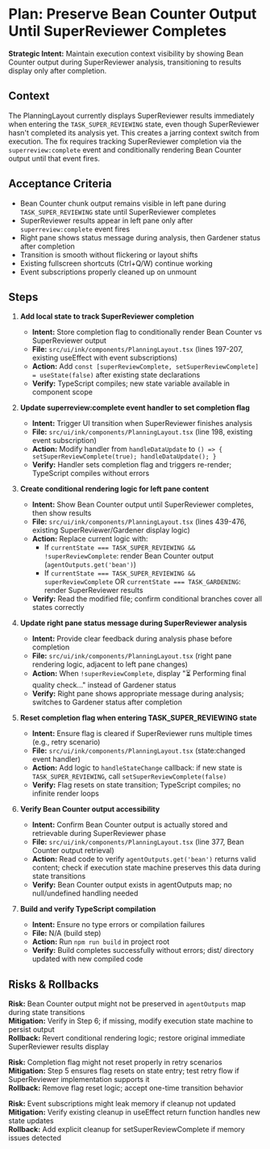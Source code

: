 # Plan: Preserve Bean Counter Output Until SuperReviewer Completes

**Strategic Intent:** Maintain execution context visibility by showing Bean Counter output during SuperReviewer analysis, transitioning to results display only after completion.

## Context

The PlanningLayout currently displays SuperReviewer results immediately when entering the `TASK_SUPER_REVIEWING` state, even though SuperReviewer hasn't completed its analysis yet. This creates a jarring context switch from execution. The fix requires tracking SuperReviewer completion via the `superreview:complete` event and conditionally rendering Bean Counter output until that event fires.

## Acceptance Criteria

- Bean Counter chunk output remains visible in left pane during `TASK_SUPER_REVIEWING` state until SuperReviewer completes
- SuperReviewer results appear in left pane only after `superreview:complete` event fires
- Right pane shows status message during analysis, then Gardener status after completion
- Transition is smooth without flickering or layout shifts
- Existing fullscreen shortcuts (Ctrl+Q/W) continue working
- Event subscriptions properly cleaned up on unmount

## Steps

1. **Add local state to track SuperReviewer completion**
   - **Intent:** Store completion flag to conditionally render Bean Counter vs SuperReviewer output
   - **File:** `src/ui/ink/components/PlanningLayout.tsx` (lines 197-207, existing useEffect with event subscriptions)
   - **Action:** Add `const [superReviewComplete, setSuperReviewComplete] = useState(false)` after existing state declarations
   - **Verify:** TypeScript compiles; new state variable available in component scope

2. **Update superreview:complete event handler to set completion flag**
   - **Intent:** Trigger UI transition when SuperReviewer finishes analysis
   - **File:** `src/ui/ink/components/PlanningLayout.tsx` (line 198, existing event subscription)
   - **Action:** Modify handler from `handleDataUpdate` to `() => { setSuperReviewComplete(true); handleDataUpdate(); }`
   - **Verify:** Handler sets completion flag and triggers re-render; TypeScript compiles without errors

3. **Create conditional rendering logic for left pane content**
   - **Intent:** Show Bean Counter output until SuperReviewer completes, then show results
   - **File:** `src/ui/ink/components/PlanningLayout.tsx` (lines 439-476, existing SuperReviewer/Gardener display logic)
   - **Action:** Replace current logic with:
     - If `currentState === TASK_SUPER_REVIEWING && !superReviewComplete`: render Bean Counter output (`agentOutputs.get('bean')`)
     - If `currentState === TASK_SUPER_REVIEWING && superReviewComplete` OR `currentState === TASK_GARDENING`: render SuperReviewer results
   - **Verify:** Read the modified file; confirm conditional branches cover all states correctly

4. **Update right pane status message during SuperReviewer analysis**
   - **Intent:** Provide clear feedback during analysis phase before completion
   - **File:** `src/ui/ink/components/PlanningLayout.tsx` (right pane rendering logic, adjacent to left pane changes)
   - **Action:** When `!superReviewComplete`, display "⏳ Performing final quality check..." instead of Gardener status
   - **Verify:** Right pane shows appropriate message during analysis; switches to Gardener status after completion

5. **Reset completion flag when entering TASK_SUPER_REVIEWING state**
   - **Intent:** Ensure flag is cleared if SuperReviewer runs multiple times (e.g., retry scenario)
   - **File:** `src/ui/ink/components/PlanningLayout.tsx` (state:changed event handler)
   - **Action:** Add logic to `handleStateChange` callback: if new state is `TASK_SUPER_REVIEWING`, call `setSuperReviewComplete(false)`
   - **Verify:** Flag resets on state transition; TypeScript compiles; no infinite render loops

6. **Verify Bean Counter output accessibility**
   - **Intent:** Confirm Bean Counter output is actually stored and retrievable during SuperReviewer phase
   - **File:** `src/ui/ink/components/PlanningLayout.tsx` (line 377, Bean Counter output retrieval)
   - **Action:** Read code to verify `agentOutputs.get('bean')` returns valid content; check if execution state machine preserves this data during state transitions
   - **Verify:** Bean Counter output exists in agentOutputs map; no null/undefined handling needed

7. **Build and verify TypeScript compilation**
   - **Intent:** Ensure no type errors or compilation failures
   - **File:** N/A (build step)
   - **Action:** Run `npm run build` in project root
   - **Verify:** Build completes successfully without errors; dist/ directory updated with new compiled code

## Risks & Rollbacks

**Risk:** Bean Counter output might not be preserved in `agentOutputs` map during state transitions  
**Mitigation:** Verify in Step 6; if missing, modify execution state machine to persist output  
**Rollback:** Revert conditional rendering logic; restore original immediate SuperReviewer results display

**Risk:** Completion flag might not reset properly in retry scenarios  
**Mitigation:** Step 5 ensures flag resets on state entry; test retry flow if SuperReviewer implementation supports it  
**Rollback:** Remove flag reset logic; accept one-time transition behavior

**Risk:** Event subscriptions might leak memory if cleanup not updated  
**Mitigation:** Verify existing cleanup in useEffect return function handles new state updates  
**Rollback:** Add explicit cleanup for setSuperReviewComplete if memory issues detected
